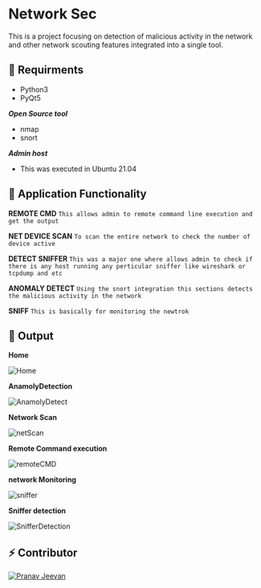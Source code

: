 # Network Sec

This is a project focusing on detection of malicious activity in the network and other network scouting features integrated into a single tool.

## :cookie: Requirments 
- Python3
- PyQt5

***Open Source tool***
- nmap
- snort

***Admin host***
- This was executed in Ubuntu 21.04

## :orange_book: Application Functionality 
**REMOTE CMD**
``This allows admin to remote command line execution and get the output``

**NET DEVICE SCAN**
``To scan the entire network to check the number of device active``

**DETECT SNIFFER**
``This was a major one where allows admin to check if there is any host running any perticular sniffer like wireshark or tcpdump and etc``

**ANOMALY DETECT**
``Using the snort integration this sections detects the malicious activity in the network``

**SNIFF**
``This is basically for monitoring the newtrok``

## :art: Output
**Home**

![Home](https://user-images.githubusercontent.com/85948202/211370911-9188f364-af1d-48f5-9952-0967e8f87882.png?size=70)

**AnamolyDetection**

![AnamolyDetect](https://user-images.githubusercontent.com/85948202/211370964-e71e6278-22d7-4357-bc33-0fbf19152021.png)

**Network Scan**

![netScan](https://user-images.githubusercontent.com/85948202/211371096-cbcbf824-1ca5-470e-8c95-6bfef6e62def.png)

**Remote Command execution**

![remoteCMD](https://user-images.githubusercontent.com/85948202/211371114-878fa614-71c4-4b09-bab6-2d7a5310987a.png)

**network Monitoring**

![sniffer](https://user-images.githubusercontent.com/85948202/211371157-ba0ca3d9-0fb9-45c0-b064-12cab2384e23.png)


**Sniffer detection**

![SnifferDetection](https://user-images.githubusercontent.com/85948202/211371186-e4fa7d96-3cb0-4d5f-a848-d64d703b8fc1.png)


## :zap: Contributor

[![Pranav Jeevan](https://github.com/MelodicPollution1410.png?size=50)](https://github.com/MelodicPollution1410)

